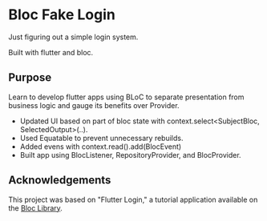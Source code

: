 # Bloc Fake Login
Just figuring out a simple login system.

Built with flutter and bloc.

## Purpose
Learn to develop flutter apps using BLoC to separate presentation from business logic and gauge its benefits over Provider.
* Updated UI based on part of bloc state with context.select<SubjectBloc, SelectedOutput>(..).
* Used Equatable to prevent unnecessary rebuilds.
* Added evens with context.read<SubjectBloc>().add(BlocEvent)
* Built app using BlocListener, RepositoryProvider, and BlocProvider.

## Acknowledgements
This project was based on "Flutter Login," a tutorial application available on the [Bloc Library](https://bloclibrary.dev/tutorials/flutter-login).
